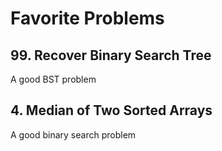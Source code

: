 # Favorite Problems

## 99. Recover Binary Search Tree
A good BST problem

## 4. Median of Two Sorted Arrays
A good binary search problem